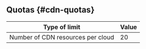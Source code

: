 ## Quotas {#cdn-quotas}

| Type of limit | Value |
| ---------------------------------------- | ---------- |
| Number of CDN resources per cloud | 20 |


